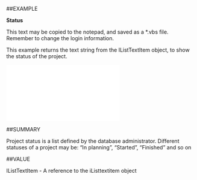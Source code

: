 
##EXAMPLE

**Status**

This text may be copied to the notepad, and saved as a *.vbs file. Remember to change the login information.



This example returns the text string from the IListTextItem object, to show the status of the project.

![](..\..\Examples\vbs\SOProject.Example.vbs.txt)


##SUMMARY

Project status is a list defined by the database administrator. Different statuses of a project may be: “In planning”, “Started”, “Finished” and so on


##VALUE

IListTextItem - A reference to the iListtextitem object

